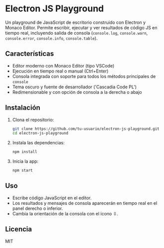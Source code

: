 # Electron JS Playground

Un playground de JavaScript de escritorio construido con Electron y Monaco Editor. Permite escribir, ejecutar y ver resultados de código JS en tiempo real, incluyendo salida de consola (`console.log`, `console.warn`, `console.error`, `console.info`, `console.table`).

## Características
- Editor moderno con Monaco Editor (tipo VSCode)
- Ejecución en tiempo real o manual (Ctrl+Enter)
- Consola integrada con soporte para todos los métodos principales de `console`
- Tema oscuro y fuente de desarrollador ('Cascadia Code PL')
- Redimensionable y con opción de consola a la derecha o abajo

## Instalación

1. Clona el repositorio:
   ```sh
   git clone https://github.com/tu-usuario/electron-js-playground.git
   cd electron-js-playground
   ```
2. Instala las dependencias:
   ```sh
   npm install
   ```
3. Inicia la app:
   ```sh
   npm start
   ```

## Uso
- Escribe código JavaScript en el editor.
- Los resultados y mensajes de consola aparecerán en tiempo real en el panel derecho o inferior.
- Cambia la orientación de la consola con el icono ⇳.

## Licencia
MIT
